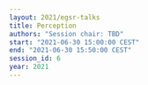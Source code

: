 ```yaml
---
layout: 2021/egsr-talks
title: Perception
authors: "Session chair: TBD"
start: "2021-06-30 15:00:00 CEST"
end: "2021-06-30 15:50:00 CEST"
session_id: 6
year: 2021
---
```

